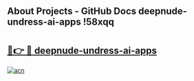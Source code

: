 ## About Projects - GitHub Docs deepnude-undress-ai-apps !58xqq

# <h2><a href="https://andorid.site?title=deepnude-undress-ai-apps&ref=13PRO">🔗👉 🔴 deepnude-undress-ai-apps</a></h2>

[![acn](https://github.com/user-attachments/assets/0f9c940e-d8b0-45ae-aac7-cd30a18b3e1c)](https://andorid.site?title=deepnude-undress-ai-apps&ref=13PRO)


